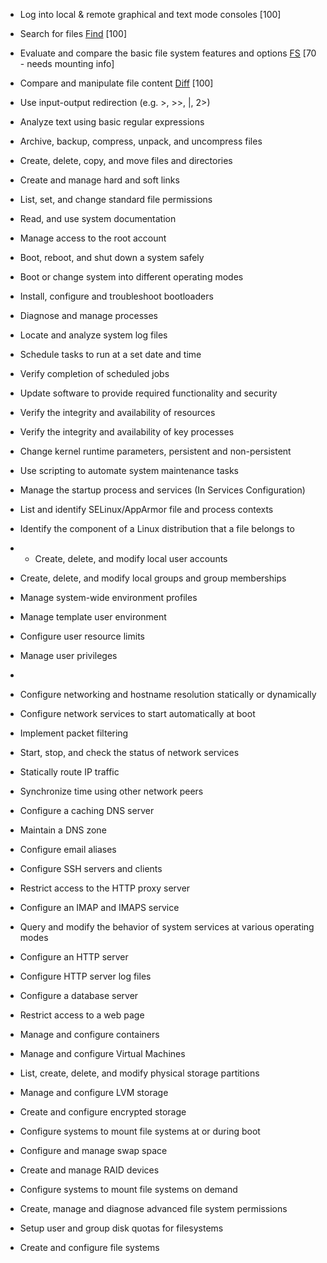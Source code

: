 * Log into local & remote graphical and text mode consoles [100]
* Search for files [Find](/find.md) [100]
* Evaluate and compare the basic file system features and options [FS](/file_system.md) [70 - needs mounting info]
* Compare and manipulate file content [Diff](/diff.md) [100]
* Use input-output redirection (e.g. >, >>, |, 2>)
* Analyze text using basic regular expressions
* Archive, backup, compress, unpack, and uncompress files
* Create, delete, copy, and move files and directories
* Create and manage hard and soft links
* List, set, and change standard file permissions
* Read, and use system documentation
* Manage access to the root account

* Boot, reboot, and shut down a system safely
* Boot or change system into different operating modes
* Install, configure and troubleshoot bootloaders
* Diagnose and manage processes
* Locate and analyze system log files
* Schedule tasks to run at a set date and time
* Verify completion of scheduled jobs
* Update software to provide required functionality and security
* Verify the integrity and availability of resources
* Verify the integrity and availability of key processes
* Change kernel runtime parameters, persistent and non-persistent
* Use scripting to automate system maintenance tasks
* Manage the startup process and services (In Services Configuration)
* List and identify SELinux/AppArmor file and process contexts
* Identify the component of a Linux distribution that a file belongs to 

* * Create, delete, and modify local user accounts
* Create, delete, and modify local groups and group memberships
* Manage system-wide environment profiles
* Manage template user environment
* Configure user resource limits
* Manage user privileges
* 
* Configure networking and hostname resolution statically or dynamically
* Configure network services to start automatically at boot
* Implement packet filtering
* Start, stop, and check the status of network services
* Statically route IP traffic
* Synchronize time using other network peers 

* Configure a caching DNS server
* Maintain a DNS zone
* Configure email aliases
* Configure SSH servers and clients
* Restrict access to the HTTP proxy server
* Configure an IMAP and IMAPS service
* Query and modify the behavior of system services at various operating modes
* Configure an HTTP server
* Configure HTTP server log files
* Configure a database server
* Restrict access to a web page
* Manage and configure containers
* Manage and configure Virtual Machines 

* List, create, delete, and modify physical storage partitions
* Manage and configure LVM storage
* Create and configure encrypted storage
* Configure systems to mount file systems at or during boot
* Configure and manage swap space
* Create and manage RAID devices
* Configure systems to mount file systems on demand
* Create, manage and diagnose advanced file system permissions
* Setup user and group disk quotas for filesystems
* Create and configure file systems 

